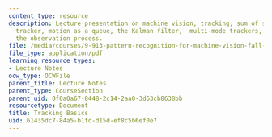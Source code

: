 ```yaml
---
content_type: resource
description: Lecture presentation on machine vision, tracking, sum of squared differences
  tracker, motion as a queue, the Kalman filter,  multi-mode trackers, and affecting
  the observation process.
file: /media/courses/9-913-pattern-recognition-for-machine-vision-fall-2004/61435dc784a5b1fdd15def8c5b6ef0e7_class_11.pdf
file_type: application/pdf
learning_resource_types:
- Lecture Notes
ocw_type: OCWFile
parent_title: Lecture Notes
parent_type: CourseSection
parent_uid: 0f6a0a67-8448-2c14-2aa0-3d63cb8638bb
resourcetype: Document
title: Tracking Basics
uid: 61435dc7-84a5-b1fd-d15d-ef8c5b6ef0e7
---
```


